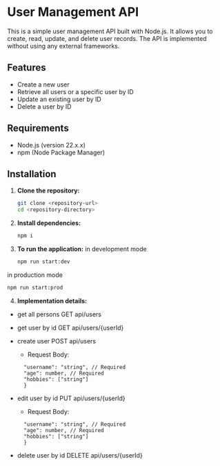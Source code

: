 # User Management API

This is a simple user management API built with Node.js. It allows you to create, read, update, and delete user records. The API is implemented without using any external frameworks.

## Features

- Create a new user
- Retrieve all users or a specific user by ID
- Update an existing user by ID
- Delete a user by ID

## Requirements

- Node.js (version 22.x.x)
- npm (Node Package Manager)

## Installation

1. **Clone the repository:**

   ```bash
   git clone <repository-url>
   cd <repository-directory>

   ```

2. **Install dependencies:**

   ```bash
   npm i
   ```

3. **To run the application:**
   in development mode
   ```bash
   npm run start:dev
   ```

in production mode

```bash
npm run start:prod
```

4. **Implementation details:**

- get all persons GET api/users
- get user by id GET api/users/{userId}
- create user POST api/users

  - Request Body:

  ```{
    "username": "string", // Required
    "age": number, // Required
    "hobbies": ["string"]
    }
  ```

- edit user by id PUT api/users/{userId}
  - Request Body:
  ```{
    "username": "string", // Required
    "age": number, // Required
    "hobbies": ["string"]
    }
  ```
- delete user by id DELETE api/users/{userId}
